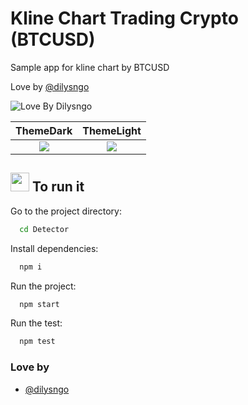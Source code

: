 # Kline Chart Trading Crypto (BTCUSD)

Sample app for kline chart by BTCUSD
 
Love by [@dilysngo](https://www.github.com/dilysngo)

![Love By Dilysngo](preview-dark.png)

|       ThemeDark       |       ThemeLight       |
| :-------------------: | :--------------------: |
| ![](preview-dark.png) | ![](preview-light.png) |

## <h2><img src="https://media.giphy.com/media/WUlplcMpOCEmTGBtBW/giphy.gif" width="30"> To run it </h2>

Go to the project directory:

```bash
  cd Detector
```

Install dependencies:

```bash
  npm i
```

Run the project:

```bash
  npm start
```

Run the test:

```bash
  npm test
```

### Love by

- [@dilysngo](https://www.github.com/dilysngo)
